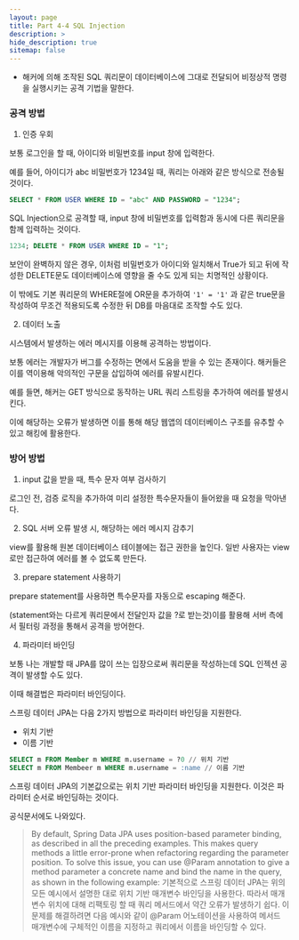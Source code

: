 ```yaml
---
layout: page
title: Part 4-4 SQL Injection
description: >
hide_description: true
sitemap: false
---
```


- 해커에 의해 조작된 SQL 쿼리문이 데이터베이스에 그대로 전달되어 비정상적 명령을 실행시키는 공격 기법을 말한다.

### 공격 방법
1) 인증 우회

보통 로그인을 할 때, 아이디와 비밀번호를 input 창에 입력한다.

예를 들어, 아이디가 abc 비밀번호가 1234일 때, 쿼리는 아래와 같은 방식으로 전송될 것이다.
```sql
SELECT * FROM USER WHERE ID = "abc" AND PASSWORD = "1234";
```

SQL Injection으로 공격할 때, input 창에 비밀번호를 입력함과 동시에 다른 쿼리문을 함께 입력하는 것이다.
```sql
1234; DELETE * FROM USER WHERE ID = "1";
```

보안이 완벽하지 않은 경우, 이처럼 비밀번호가 아이디와 일치해서 True가 되고 뒤에 작성한 DELETE문도 데이터베이스에 영향을 줄 수도 있게 되는 치명적인 상황이다.

이 밖에도 기본 쿼리문의 WHERE절에 OR문을 추가하여  `'1' = '1'` 과 같은 true문을 작성하여 무조건 적용되도록 수정한 뒤 DB를 마음대로 조작할 수도 있다.

2) 데이터 노출

시스템에서 발생하는 에러 메시지를 이용해 공격하는 방법이다.

보통 에러는 개발자가 버그를 수정하는 면에서 도움을 받을 수 있는 존재이다. 해커들은 이를 역이용해 악의적인 구문을 삽입하여 에러를 유발시킨다.

예를 들면, 해커는 GET 방식으로 동작하는 URL 쿼리 스트링을 추가하여 에러를 발생시킨다.

이에 해당하는 오류가 발생하면 이를 통해 해당 웹앱의 데이터베이스 구조를 유추할 수 있고 해킹에 활용한다.

### 방어 방법

1) input 값을 받을 때, 특수 문자 여부 검사하기

로그인 전, 검증 로직을 추가하여 미리 설정한 특수문자들이 들어왔을 때 요청을 막아낸다.

2) SQL 서버 오류 발생 시, 해당하는 에러 메시지 감추기

view를 활용해 원본 데이터베이스 테이블에는 접근 권한을 높인다. 일반 사용자는 view로만 접근하여 에러를 볼 수 없도록 만든다.

3) prepare statement 사용하기

prepare statement를 사용하면 특수문자를 자동으로 escaping 해준다.

(statement와는 다르게 쿼리문에서 전달인자 값을 ?로 받는것)이를 활용해 서버 측에서 필터링 과정을 통해서 공격을 방어한다.

4) 파라미터 바인딩

보통 나는 개발할 때 JPA를 많이 쓰는 입장으로써 쿼리문을 작성하는데 SQL 인젝션 공격이 발생할 수도 있다.

이때 해결법은 파라미터 바인딩이다.

스프링 데이터 JPA는 다음 2가지 방법으로 파라미터 바인딩을 지원한다.

- 위치 기반
- 이름 기반<br/>
```sql
SELECT m FROM Member m WHERE m.username = ?0 // 위치 기반
SELECT m FROM Membeer m WHERE m.username = :name // 이름 기반
```
스프링 데이터 JPA의 기본값으로는 위치 기반 파라미터 바인딩을 지원한다. 이것은 파라미터 순서로 바인딩하는 것이다.

공식문서에도 나와있다.

>By default, Spring Data JPA uses position-based parameter binding, as described in all the preceding examples.
This makes query methods a little error-prone when refactoring regarding the parameter position.
To solve this issue, you can use @Param annotation to give a method parameter a concrete name and bind the name in the query, as shown in the following example:
기본적으로 스프링 데이터 JPA는 위의 모든 예시에서 설명한 대로 위치 기반 매개변수 바인딩을 사용한다.
따라서 매개변수 위치에 대해 리팩토링 할 때 쿼리 메서드에서 약간 오류가 발생하기 쉽다.
이 문제를 해결하려면 다음 예시와 같이 @Param 어노테이션을 사용하여 메서드 매개변수에 구체적인 이름을 지정하고 쿼리에서 이름을 바인딩할 수 있다.